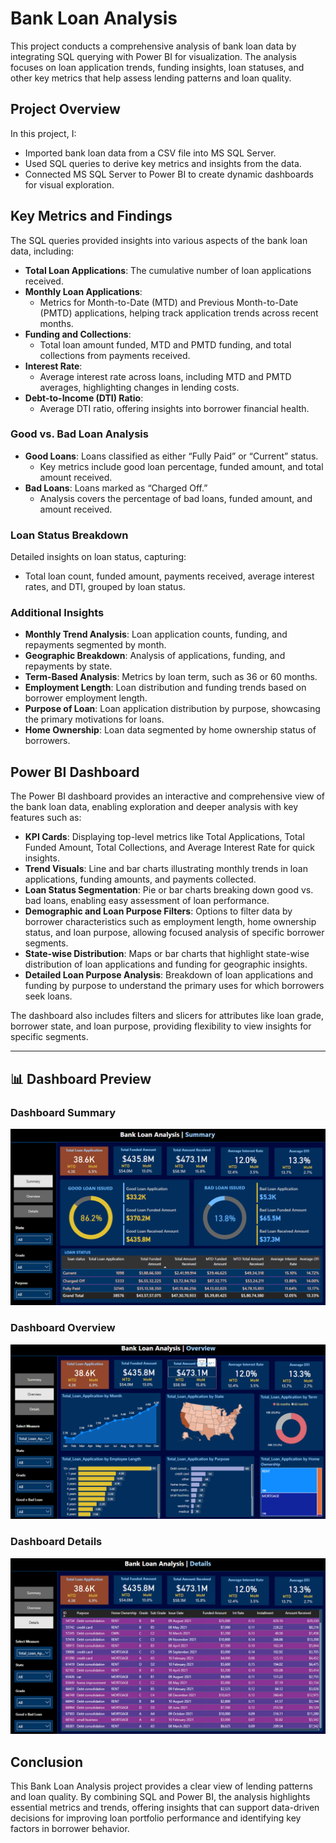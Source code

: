 # Bank Loan Analysis 

This project conducts a comprehensive analysis of bank loan data by integrating SQL querying with Power BI for visualization. The analysis focuses on loan application trends, funding insights, loan statuses, and other key metrics that help assess lending patterns and loan quality.

## Project Overview

In this project, I:
- Imported bank loan data from a CSV file into MS SQL Server.
- Used SQL queries to derive key metrics and insights from the data.
- Connected MS SQL Server to Power BI to create dynamic dashboards for visual exploration.

## Key Metrics and Findings

The SQL queries provided insights into various aspects of the bank loan data, including:

- **Total Loan Applications**: The cumulative number of loan applications received.
- **Monthly Loan Applications**:
  - Metrics for Month-to-Date (MTD) and Previous Month-to-Date (PMTD) applications, helping track application trends across recent months.
- **Funding and Collections**:
  - Total loan amount funded, MTD and PMTD funding, and total collections from payments received.
- **Interest Rate**:
  - Average interest rate across loans, including MTD and PMTD averages, highlighting changes in lending costs.
- **Debt-to-Income (DTI) Ratio**:
  - Average DTI ratio, offering insights into borrower financial health.

### Good vs. Bad Loan Analysis

- **Good Loans**: Loans classified as either “Fully Paid” or “Current” status.
  - Key metrics include good loan percentage, funded amount, and total amount received.
- **Bad Loans**: Loans marked as “Charged Off.”
  - Analysis covers the percentage of bad loans, funded amount, and amount received.

### Loan Status Breakdown

Detailed insights on loan status, capturing:
- Total loan count, funded amount, payments received, average interest rates, and DTI, grouped by loan status.

### Additional Insights

- **Monthly Trend Analysis**: Loan application counts, funding, and repayments segmented by month.
- **Geographic Breakdown**: Analysis of applications, funding, and repayments by state.
- **Term-Based Analysis**: Metrics by loan term, such as 36 or 60 months.
- **Employment Length**: Loan distribution and funding trends based on borrower employment length.
- **Purpose of Loan**: Loan application distribution by purpose, showcasing the primary motivations for loans.
- **Home Ownership**: Loan data segmented by home ownership status of borrowers.

## Power BI Dashboard

The Power BI dashboard provides an interactive and comprehensive view of the bank loan data, enabling exploration and deeper analysis with key features such as:

- **KPI Cards**: Displaying top-level metrics like Total Applications, Total Funded Amount, Total Collections, and Average Interest Rate for quick insights.
- **Trend Visuals**: Line and bar charts illustrating monthly trends in loan applications, funding amounts, and payments collected.
- **Loan Status Segmentation**: Pie or bar charts breaking down good vs. bad loans, enabling easy assessment of loan performance.
- **Demographic and Loan Purpose Filters**: Options to filter data by borrower characteristics such as employment length, home ownership status, and loan purpose, allowing focused analysis of specific borrower segments.
- **State-wise Distribution**: Maps or bar charts that highlight state-wise distribution of loan applications and funding for geographic insights.
- **Detailed Loan Purpose Analysis**: Breakdown of loan applications and funding by purpose to understand the primary uses for which borrowers seek loans.

The dashboard also includes filters and slicers for attributes like loan grade, borrower state, and loan purpose, providing flexibility to view insights for specific segments.

---

## 📊 Dashboard Preview

### Dashboard Summary
![Dashboard Summary](https://github.com/krb647/Bank-Loan-Analysis/blob/main/dashboard_summary.png?raw=true)

### Dashboard Overview
![Dashboard Overview](https://github.com/krb647/Bank-Loan-Analysis/blob/main/dashboard_overview.png?raw=true)

### Dashboard Details
![Dashboard Details](https://github.com/krb647/Bank-Loan-Analysis/blob/main/dashboard_details.png?raw=true)


## Conclusion

This Bank Loan Analysis project provides a clear view of lending patterns and loan quality. By combining SQL and Power BI, the analysis highlights essential metrics and trends, offering insights that can support data-driven decisions for improving loan portfolio performance and identifying key factors in borrower behavior.
